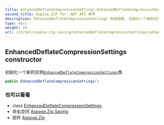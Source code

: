 ```yaml
---
title: EnhancedDeflateCompressionSettings.EnhancedDeflateCompressionSettings
second_title: Aspose.ZIP for .NET API 参考
description: EnhancedDeflateCompressionSettings 构造函数. 初始化一个新的实例EnhancedDeflateCompressionSettings类.
type: docs
weight: 10
url: /zh/net/aspose.zip.saving/enhanceddeflatecompressionsettings/enhanceddeflatecompressionsettings/
---
```

## EnhancedDeflateCompressionSettings constructor

初始化一个新的实例[`EnhancedDeflateCompressionSettings`](../)类.

```csharp
public EnhancedDeflateCompressionSettings()
```

### 也可以看看

* class [EnhancedDeflateCompressionSettings](../)
* 命名空间 [Aspose.Zip.Saving](../../enhanceddeflatecompressionsettings/)
* 部件 [Aspose.Zip](../../../)


